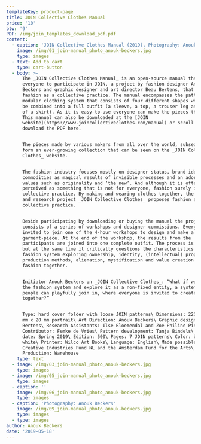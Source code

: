```yaml
---
templateKey: product-page
title: JOIN Collective Clothes Manual
price: '10'
btw: '9'
PDF: /img/join_templates_download_pdf.pdf
content:
  - caption: 'JOIN Collective Clothes Manual (2019). Photography: Anouk Beckers'
    image: /img/01_join-manual_photo_anouk-beckers.jpg
    type: images
  - text: Add to cart
    type: cart-button
  - body: >-
      The _JOIN Collective Clothes Manual_ is an open-source manual that invites
      everyone to participate in JOIN, a project by fashion designer Anouk
      Beckers and graphic designer and art director Beau Bertens, that proposes
      fashion as a collective practice. The manual encompasses the patterns of a
      modular clothing system that consists of four different shapes which can
      be combined into a full outfit (a sleeve, a top, a trouser leg and a part
      of a skirt). As it is easy-to-use everyone can make the pieces themselves.
      This manual can also be downloaded at the [JOIN
      website](https://www.joincollectiveclothes.com/manual) or scroll down to
      download the PDF here. 


      The pieces made by various makers from all over the world, subsequently
      form an ever-growing collection that can be seen on the _JOIN Collective
      Clothes_ website. 


      The fashion industry focuses mostly on designer status, brand identity,
      commodities as magical results of invisible processes and an adoration of
      values such as originality and ‘the new’. And although it is often
      perceived as something that is not for everyone, fashion surely is a
      collective practice. By making and wearing clothes together, the design
      and research project _JOIN Collective Clothes_ proposes fashion as a
      collective practice.


      Beside participating by downloading or buying the manual the project
      consists of a series of workshops and designer commissions. Everyone is
      invited to join one of the 4-hour workshops to design and make a
      garment-piece. At the end of the workshop, the results from the
      participants are joined into one complete outfit. The process is playful,
      but at the same time it critically questions the characteristics of the
      fashion system exploring ownership, identity, (intellectual) property,
      production methods, alienation, mystification and value creation in
      fashion together.


      Initiator Anouk Beckers on _JOIN Collective Clothes_: “What if we open up
      the fashion system and explore it as a non-fixed entity, a system where
      people can playfully join in, where everyone is invited to create fashion
      together?”


      Type: hard cover folder with loose JOIN patterns\ Dimensions: 225 mm x 178
      mm x 20 mm portrait\ Art Direction: Anouk Beckers\ Graphic design: Beau
      Bertens\ Research Assistants: Ilse Bloemendal and Zoe Philine Pingel\
      Contributor: Femke de Vries\ Pattern development: Tanja Bindels\ Release
      date: Spring 2019\ Edition: 500\ Pages: 7 JOIN patterns\ Color: black &
      white\ Printer: Wilco Art Books\ Language: English\ Made possible by:
      Creative Industries Fund NL and the Amsterdam Fund for the Arts\
      Production: Warehouse
    type: text
  - image: /img/03_join-manual_photo_anouk-beckers.jpg
    type: images
  - image: /img/05_join-manual_photo_anouk-beckers.jpg
    type: images
  - caption: ''
    image: /img/06_join-manual_photo_anouk-beckers.jpg
    type: images
  - caption: 'Photography: Anouk Beckers'
    image: /img/09_join-manual_photo_anouk-beckers.jpg
    type: images
  - type: images
author: Anouk Beckers
date: '2019-05-18'
---
```


